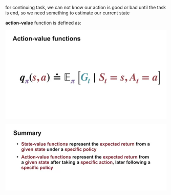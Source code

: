for continuing task, we can not know our action is good or bad until the task is end, so we need something to estimate our current state

**action-value** function is defined as:

![](2023-05-01-16-40-32.png)

![](2023-05-01-16-41-23.png)